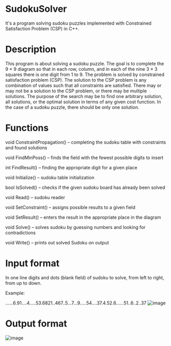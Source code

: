 # SudokuSolver
It's a program solving sudoku puzzles implemented with Constrained Satisfaction Problem (CSP) in C++.

# Description

This program is about solving a sudoku puzzle. The goal is to complete the 9 × 9 diagram so that in each row, column, and in each of the nine 3 × 3 squares there is one digit from 1 to 9. The problem is solved by constrained satisfaction problem (CSP). The solution to the CSP problem is any combination of values such that all constraints are satisfied. There may or may not be a solution to the CSP problem, or there may be multiple solutions. The purpose of the search may be to find one arbitrary solution, all solutions, or the optimal solution in terms of any given cost function. In the case of a sudoku puzzle, there should be only one solution.

# Functions

void ConstraintPropagation() – completing the sudoku table with constraints and found solutions 

void FindMinPoss() – finds the field with the fewest possible digits to insert 

int FindResult() – finding the appropriate digit for a given place 

void Initialize() – sudoku table initialization

bool IsSolved() – checks if the given sudoku board has already been solved

void Read() – sudoku reader

void SetConstraint() – assigns possible results to a given field

void SetResult() – enters the result in the appropriate place in the diagram 

void Solve() – solves sudoku by guessing numbers and looking for contradictions 

void Write() – prints out solved Sudoku on output 

# Input format

In one line digits and dots (blank field) of sudoku to solve, from left to right, from up to down.

Example:

......6.91....4.....53.6821..467..5...7...9.....54....37.4.52.6......51..6..2..37
![image](https://user-images.githubusercontent.com/56539204/111923423-6db5db80-8a9f-11eb-88e0-8d025b9f8eec.png)

# Output format

![image](https://user-images.githubusercontent.com/56539204/111923429-79090700-8a9f-11eb-8fbe-c574fb674c5b.png)
